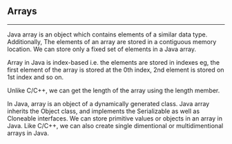 ## **Arrays**
---
Java array is an object which contains elements of a similar data type. Additionally, The elements of an array are stored in a contiguous memory location. We can store only a fixed set of elements in a Java array.

Array in Java is index-based i.e. the elements are stored in indexes eg, the first element of the array is stored at the 0th index, 2nd element is stored on 1st index and so on.

Unlike C/C++, we can get the length of the array using the length member.

In Java, array is an object of a dynamically generated class. Java array inherits the Object class, and implements the Serializable as well as Cloneable interfaces. We can store primitive values or objects in an array in Java. Like C/C++, we can also create single dimentional or multidimentional arrays in Java.